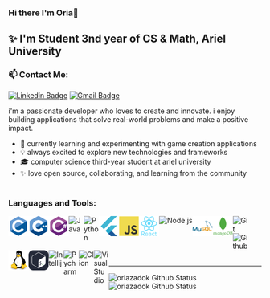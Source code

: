 ### Hi there I'm Oria👋

## ✨ I'm Student 3nd year of CS & Math, Ariel University 


<h3> 📫 Contact Me:</h3>

[![Linkedin Badge](https://img.shields.io/badge/-Linkedin-blue?style=flat-square&logo=Linkedin&logoColor=white&link=https://www.linkedin.com/in/oria-zadok-71730b240/)](https://www.linkedin.com/in/oria-zadok-71730b240/)
[![Gmail Badge](https://img.shields.io/badge/-oriazadok@gmail.com-c14438?style=flat-square&logo=Gmail&logoColor=white&link=mailto:oriazadok@gmail.com)](mailto:oriazadok@gmail.com)


<!-- about me -->
i'm a passionate developer who loves to create and innovate. i enjoy building applications that solve real-world problems and make a positive impact.

- 🌱 currently learning and experimenting with game creation applications
- 💡 always excited to explore new technologies and frameworks
- 🎓 computer science third-year student at ariel university
- ✨ love open source, collaborating, and learning from the community
<br/><br/>

### Languages and Tools:    
<img align="left" src="https://raw.githubusercontent.com/devicons/devicon/master/icons/c/c-original.svg" title="C" alt="c" width="40" height="40" /> 
<img  align="left" src="https://raw.githubusercontent.com/devicons/devicon/master/icons/cplusplus/cplusplus-original.svg" title="C++" alt="cplusplus" width="40" height="40" />
<img align="left"  src="https://raw.githubusercontent.com/devicons/devicon/master/icons/csharp/csharp-original.svg" title="C#" alt="csharp" width="40" height="40" />
<img align="left" alt= "Java" width="30px" src="https://i.ibb.co/64kLmDp/java.png" />
<img align="left" alt= "Python" width="30px" src="https://i.ibb.co/V33DMrQ/python.png" />
<img align="left" src="https://github.com/devicons/devicon/blob/master/icons/flutter/flutter-original.svg" title="Flutter" alt="Flutter" width="40" height="40"/>
<img align="left"  src="https://raw.githubusercontent.com/devicons/devicon/master/icons/javascript/javascript-original.svg" title="JavaScript" alt="javascript" width="40" height="40" />
<img align="left"  src="https://raw.githubusercontent.com/devicons/devicon/master/icons/react/react-original-wordmark.svg" title="React" alt="react" width="40" height="40" /> 
<img align="left" alt= "Node.js" height="30px" src="https://i.ibb.co/ZVGGFfz/nodejs.png" />

<img align="left"  src="https://raw.githubusercontent.com/devicons/devicon/master/icons/mysql/mysql-original-wordmark.svg" title="MySQL" alt="mysql" width="40" height="40" />
<img align="left" src="https://github.com/devicons/devicon/blob/master/icons/mongodb/mongodb-plain-wordmark.svg" title="MongoDB" alt="MongoDB" width="40" height="40"/>


<img align="left" alt= "Git" width="30px" src="https://i.ibb.co/0FNQXMy/git.png" />
<img align="left" alt= "Github" width="30px" src="https://i.ibb.co/4W3kdkp/GitHub.png" />
<img align="left" src="https://raw.githubusercontent.com/devicons/devicon/master/icons/linux/linux-original.svg" title="Linux" alt="linux" width="40" height="40" />
<img align="left"  src="https://github.com/tandpfun/skill-icons/blob/main/icons/Bash-Dark.svg" title="Bash" alt="bash" width="40" height="40" />
<br />
<br />
<br />
<img align="left" alt= "Intellij" width="30px" src="https://i.ibb.co/rMJzrfk/Intelli-JIDEA.png" />
<img align="left" alt= "Pycharm" width="30px" src="https://i.ibb.co/SdBmZC2/pycharm.jpg" />
<img align="left" alt= "Clion" width="30px" src="https://i.ibb.co/SNgnXRz/clion.png" />
<img align="left" alt= "Visual Studio" width="30px" src="https://i.ibb.co/n7vwtsc/vs.png" />

<br />
<br />

---

<img align="left" alt="oriazadok Github Status" src="https://github-readme-stats.vercel.app/api?username=oriazadok&show_icons=true&theme=onedark">

<img align="left" alt="oriazadok Github Status" src="https://github-readme-stats.vercel.app/api/top-langs/?username=oriazadok&layout=compact&theme=onedark">
